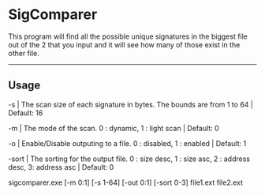 # SigComparer

This program will find all the possible unique signatures in the biggest file out of the 2 that you input and it will see how many of those exist in the other file. 

----

## Usage

-s | The scan size of each signature in bytes. The bounds are from 1 to 64 | Default: 16

-m | The mode of the scan. 0 : dynamic, 1 : light scan | Default: 0

-o | Enable/Disable outputing to a file. 0 : disabled, 1 : enabled | Default: 1

-sort | The sorting for the output file. 0 : size desc, 1 : size asc, 2 : address desc, 3: address asc | Default: 0

sigcomparer.exe [-m 0:1] [-s 1-64] [-out 0:1] [-sort 0-3] file1.ext file2.ext
